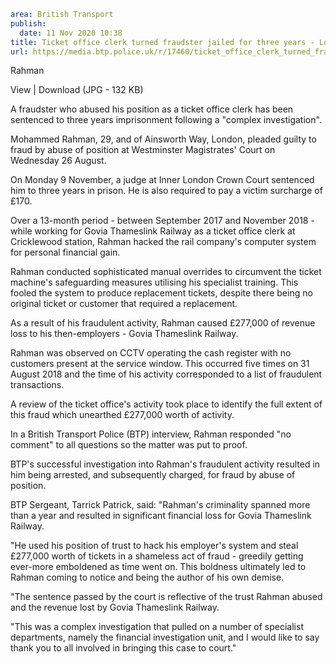 ```yaml
area: British Transport
publish:
  date: 11 Nov 2020 10:38
title: Ticket office clerk turned fraudster jailed for three years - London
url: https://media.btp.police.uk/r/17460/ticket_office_clerk_turned_fraudster_jailed_for_t
```

Rahman

View | Download (JPG - 132 KB)

A fraudster who abused his position as a ticket office clerk has been sentenced to three years imprisonment following a "complex investigation".

Mohammed Rahman, 29, and of Ainsworth Way, London, pleaded guilty to fraud by abuse of position at Westminster Magistrates' Court on Wednesday 26 August.

On Monday 9 November, a judge at Inner London Crown Court sentenced him to three years in prison. He is also required to pay a victim surcharge of £170.

Over a 13-month period - between September 2017 and November 2018 - while working for Govia Thameslink Railway as a ticket office clerk at Cricklewood station, Rahman hacked the rail company's computer system for personal financial gain.

Rahman conducted sophisticated manual overrides to circumvent the ticket machine's safeguarding measures utilising his specialist training. This fooled the system to produce replacement tickets, despite there being no original ticket or customer that required a replacement.

As a result of his fraudulent activity, Rahman caused £277,000 of revenue loss to his then-employers - Govia Thameslink Railway.

Rahman was observed on CCTV operating the cash register with no customers present at the service window. This occurred five times on 31 August 2018 and the time of his activity corresponded to a list of fraudulent transactions.

A review of the ticket office's activity took place to identify the full extent of this fraud which unearthed £277,000 worth of activity.

In a British Transport Police (BTP) interview, Rahman responded "no comment" to all questions so the matter was put to proof.

BTP's successful investigation into Rahman's fraudulent activity resulted in him being arrested, and subsequently charged, for fraud by abuse of position.

BTP Sergeant, Tarrick Patrick, said: "Rahman's criminality spanned more than a year and resulted in significant financial loss for Govia Thameslink Railway.

"He used his position of trust to hack his employer's system and steal £277,000 worth of tickets in a shameless act of fraud - greedily getting ever-more emboldened as time went on. This boldness ultimately led to Rahman coming to notice and being the author of his own demise.

"The sentence passed by the court is reflective of the trust Rahman abused and the revenue lost by Govia Thameslink Railway.

"This was a complex investigation that pulled on a number of specialist departments, namely the financial investigation unit, and I would like to say thank you to all involved in bringing this case to court."
